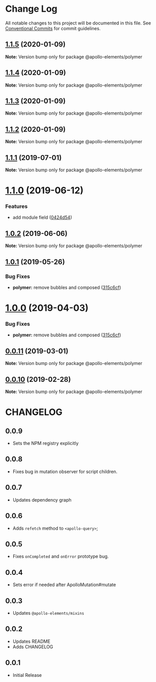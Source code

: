 # Change Log

All notable changes to this project will be documented in this file.
See [Conventional Commits](https://conventionalcommits.org) for commit guidelines.

## [1.1.5](https://github.com/apollo-elements/apollo-elements/compare/@apollo-elements/polymer@1.1.4...@apollo-elements/polymer@1.1.5) (2020-01-09)

**Note:** Version bump only for package @apollo-elements/polymer





## [1.1.4](https://github.com/apollo-elements/apollo-elements/compare/@apollo-elements/polymer@1.1.3...@apollo-elements/polymer@1.1.4) (2020-01-09)

**Note:** Version bump only for package @apollo-elements/polymer





## [1.1.3](https://github.com/apollo-elements/apollo-elements/compare/@apollo-elements/polymer@1.1.2...@apollo-elements/polymer@1.1.3) (2020-01-09)

**Note:** Version bump only for package @apollo-elements/polymer





## [1.1.2](https://github.com/apollo-elements/apollo-elements/compare/@apollo-elements/polymer@1.1.1...@apollo-elements/polymer@1.1.2) (2020-01-09)

**Note:** Version bump only for package @apollo-elements/polymer





## [1.1.1](https://github.com/apollo-elements/apollo-elements/compare/@apollo-elements/polymer@1.1.0...@apollo-elements/polymer@1.1.1) (2019-07-01)

**Note:** Version bump only for package @apollo-elements/polymer





# [1.1.0](https://github.com/apollo-elements/apollo-elements/compare/@apollo-elements/polymer@1.0.2...@apollo-elements/polymer@1.1.0) (2019-06-12)


### Features

* add module field ([0424d54](https://github.com/apollo-elements/apollo-elements/commit/0424d54))





## [1.0.2](https://github.com/apollo-elements/apollo-elements/compare/@apollo-elements/polymer@1.0.1...@apollo-elements/polymer@1.0.2) (2019-06-06)

**Note:** Version bump only for package @apollo-elements/polymer





## [1.0.1](https://github.com/apollo-elements/apollo-elements/compare/@apollo-elements/polymer@0.0.11...@apollo-elements/polymer@1.0.1) (2019-05-26)


### Bug Fixes

* **polymer:** remove bubbles and composed ([315c6cf](https://github.com/apollo-elements/apollo-elements/commit/315c6cf))





# [1.0.0](https://github.com/apollo-elements/apollo-elements/compare/@apollo-elements/polymer@0.0.11...@apollo-elements/polymer@1.0.0) (2019-04-03)


### Bug Fixes

* **polymer:** remove bubbles and composed ([315c6cf](https://github.com/apollo-elements/apollo-elements/commit/315c6cf))





## [0.0.11](https://github.com/apollo-elements/apollo-elements/compare/@apollo-elements/polymer@0.0.10...@apollo-elements/polymer@0.0.11) (2019-03-01)

**Note:** Version bump only for package @apollo-elements/polymer





## [0.0.10](https://github.com/apollo-elements/apollo-elements/compare/@apollo-elements/polymer@0.0.9...@apollo-elements/polymer@0.0.10) (2019-02-28)

**Note:** Version bump only for package @apollo-elements/polymer





# CHANGELOG

## 0.0.9
- Sets the NPM registry explicitly

## 0.0.8
- Fixes bug in mutation observer for script children.

## 0.0.7
- Updates dependency graph

## 0.0.6
- Adds `refetch` method to `<apollo-query>`;

## 0.0.5
- Fixes `onCompleted` and `onError` prototype bug.

## 0.0.4
- Sets error if needed after ApolloMutation#mutate

## 0.0.3
- Updates `@apollo-elements/mixins`

## 0.0.2
- Updates README
- Adds CHANGELOG

## 0.0.1
- Initial Release
